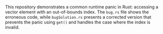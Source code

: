 This repository demonstrates a common runtime panic in Rust: accessing a vector element with an out-of-bounds index. The `bug.rs` file shows the erroneous code, while `bugSolution.rs` presents a corrected version that prevents the panic using `get()` and handles the case where the index is invalid.